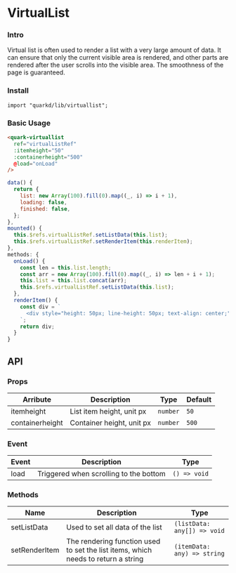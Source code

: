 # VirtualList

### Intro

Virtual list is often used to render a list with a very large amount of data. It can ensure that only the current visible area is rendered, and other parts are rendered after the user scrolls into the visible area. The smoothness of the page is guaranteed.

### Install

```tsx
import "quarkd/lib/virtuallist";
```

### Basic Usage

```html
<quark-virtuallist
  ref="virtualListRef"
  :itemheight="50"
  :containerheight="500"
  @load="onLoad"
/>
```

```javascript
data() {
  return {
    list: new Array(100).fill(0).map((_, i) => i + 1),
    loading: false,
    finished: false,
  };
},
mounted() {
  this.$refs.virtualListRef.setListData(this.list);
  this.$refs.virtualListRef.setRenderItem(this.renderItem);
},
methods: {
  onLoad() {
    const len = this.list.length;
    const arr = new Array(100).fill(0).map((_, i) => len + i + 1);
    this.list = this.list.concat(arr);
    this.$refs.virtualListRef.setListData(this.list);
  },
  renderItem() {
    const div = `
      <div style="height: 50px; line-height: 50px; text-align: center;">${text}</div>
    `;
    return div;
  }
}
```

## API

### Props

| Arribute        | Description                | Type      | Default      |
| --------------- | -------------------------- | --------- | ------------ |
| itemheight      | List item height, unit px  | `number`  | `50`         |
| containerheight | Container height, unit px  | `number`  | `500`        |

### Event

| Event  | Description                            | Type         |
| ------ | -------------------------------------- | ------------ |
| load   | Triggered when scrolling to the bottom | `() => void` |

### Methods

| Name          | Description                      | Type      |
| ------------- | -------------------------------- | --------- |
| setListData   | Used to set all data of the list | `(listData: any[]) => void` |
| setRenderItem | The rendering function used to set the list items, which needs to return a string | `(itemData: any) => string` |
